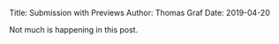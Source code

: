 Title: Submission with Previews
Author: Thomas Graf
Date: 2019-04-20

Not much is happening in this post.
